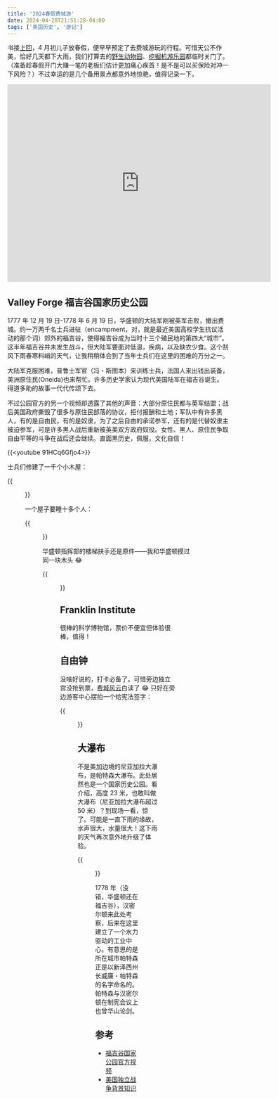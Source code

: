 ```yaml
---
title: '2024春假费城游'
date: 2024-04-28T21:51:28-04:00
tags: ['美国历史', '游记']
---
```


书接[上回](../2024-04-10-sunrise/)，4 月初儿子放春假，便早早预定了去费城游玩的行程。可惜天公不作美，恰好几天都下大雨，我们打算去的[野生动物园](https://www.sixflags.com/wildsafariadventure)、[挖掘机游乐园](https://diggerlandusa.com/)都临时关门了。（准备趁春假开门大赚一笔的老板们估计更加痛心疾首！是不是可以买保险对冲一下风险？）不过幸运的是几个备用景点都意外地惊艳，值得记录一下。

<iframe src="https://www.google.com/maps/embed?pb=!1m52!1m12!1m3!1d778255.0632872384!2d-75.4653695498316!3d40.36321963951419!2m3!1f0!2f0!3f0!3m2!1i1024!2i768!4f13.1!4m37!3e0!4m5!1s0x89c693f22285f86f%3A0x6eb82d50e6dad1fb!2zVmFsbGV5IEZvcmdlIE5hdGlvbmFsIEhpc3RvcmljYWwgUGFyaywgTm9ydGggT3V0ZXIgTGluZSBEcml2ZSwg5pmu6bKB5aOr5Zu9546L5a6-5aSV5rOV5bC85Lqa5bee!3m2!1d40.0997055!2d-75.44611309999999!4m5!1s0x89c6c634865d9bd3%3A0x218fde05d3437478!2zRnJhbmtsaW4gSW5zdGl0dXRlLCBOb3J0aCAyMHRoIFN0cmVldCwg6LS55Z-O5a6-5aSV5rOV5bC85Lqa5bee!3m2!1d39.9582109!2d-75.17313469999999!4m5!1s0x89c6c974d58dd9a3%3A0x1fac48f4cacd0e5f!2zTGliZXJ0eSBCZWxsIENlbnRlciwgU291dGggSW5kZXBlbmRlbmNlIE1hbGwgV2VzdCwg6LS55Z-O5a6-5aSV5rOV5bC85Lqa5bee!3m2!1d39.9502495!2d-75.1500743!4m5!1s0x89c132873e7964cb%3A0x48a0684b94ea27c6!2zRGlnZ2VybGFuZCBVU0EsIFBpbmVkZ2UgRHJpdmUsIFdlc3QgQmVybGluLCDmlrDms73opb_lt54!3m2!1d39.8132175!2d-74.9224729!4m5!1s0x89c1649f87287815%3A0x1e344d5ded33b824!2zU2l4IEZsYWdzIFdpbGQgU2FmYXJpLCDmnbDlhYvpgIrmlrDms73opb_lt54!3m2!1d40.1307062!2d-74.4297927!4m5!1s0x89c2fdc8b5ac5ea1%3A0xc7d959fedd2cd578!2zR3JlYXQgRmFsbHMsIOW4leeJueajruaWsOazveilv-W3ng!3m2!1d40.9165711!2d-74.1816948!5e0!3m2!1szh-CN!2sus!4v1714358199144!5m2!1szh-CN!2sus" width="600" height="450" style="border:0;" allowfullscreen="" loading="lazy" referrerpolicy="no-referrer-when-downgrade"></iframe>

## Valley Forge 福吉谷国家历史公园

1777 年 12 月 19 日-1778 年 6 月 19 日，华盛顿的大陆军刚被英军击败，撤出费城。约一万两千名士兵进驻（encampment，对，就是最近美国高校学生抗议活动的那个词）郊外的福吉谷，使得福吉谷成为当时十三个殖民地的第四大“城市”。这半年福吉谷并未发生战斗，但大陆军要面对低温，疾病，以及缺衣少食。这个刮风下雨春寒料峭的天气，让我稍稍体会到了当年士兵们在这里的困难的万分之一。

大陆军克服困难，普鲁士军官（冯・斯图本）来训练士兵，法国人来出钱出装备，美洲原住民(Oneida)也来帮忙。许多历史学家认为现代美国陆军在福吉谷诞生。得道多助的故事一代代传颂下去。

不过公园官方的另一个视频却透露了其他的声音：大部分原住民都与英军结盟；战后美国政府撕毁了很多与原住民部落的协议，拒付报酬和土地；军队中有许多黑人，有的是自由民，有的是奴隶，为了之后自由的承诺参军，还有的是代替奴隶主被迫参军，可是许多黑人战后重新被英美双方政府奴役。女性、黑人、原住民争取自由平等的斗争在战后还会继续。直面黑历史，佩服，文化自信！

{{<youtube 91HCq6Gfjo4>}}

士兵们修建了一千个小木屋：

{{<figure src="./log-huts.jpg">}}

一个屋子要睡十多个人：

{{<figure src="./log-huts-inside.jpg">}}

华盛顿指挥部的楼梯扶手还是原件——我和华盛顿摸过同一块木头 😂

{{<figure src="./stairs.jpg">}}

## Franklin Institute

很棒的科学博物馆，票价不便宜但体验很棒，值得！

## 自由钟

没啥好说的，打卡必备了。可惜旁边独立宫没抢到票，[费城风云](https://logseq-public.pages.dev/#/page/books%2F%E8%B4%B9%E5%9F%8E%E9%A3%8E%E4%BA%91)白读了 😂 只好在旁边游客中心摆拍一个给宪法签字：

{{<figure src="./sign.jpg">}}

## 大瀑布

不是美加边境的尼亚加拉大瀑布，是帕特森大瀑布。此处居然也是一个国家历史公园。看介绍，高度 23 米，也敢叫做大瀑布（尼亚加拉大瀑布超过 50 米）？到现场一看，惊了。可能是一直下雨的缘故，水声很大，水量很大！这下雨的天气再次意外地升级了体验。

{{<figure src="./fall.jpg">}}

1778 年（没错，华盛顿还在福吉谷），汉密尔顿来此处考察，后来在这里建立了一个水力驱动的工业中心。有意思的是所在城市帕特森正是以新泽西州长威廉・帕特森的名字命名的。帕特森与汉密尔顿在制宪会议上也曾华山论剑。

## 参考

- [福吉谷国家公园官方视频](https://www.youtube.com/watch?v=uXIIvjCd-Pk)
- [美国独立战争背景知识](https://logseq-public.pages.dev/#/page/%E7%BE%8E%E5%9B%BD%E7%8B%AC%E7%AB%8B%E6%88%98%E4%BA%89)
